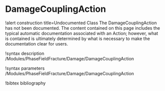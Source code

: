 # DamageCouplingAction

!alert construction title=Undocumented Class
The DamageCouplingAction has not been documented. The content contained on this page includes the
typical automatic documentation associated with an Action; however, what is contained is ultimately
determined by what is necessary to make the documentation clear for users.

!syntax description /Modules/PhaseFieldFracture/Damage/DamageCouplingAction

!syntax parameters /Modules/PhaseFieldFracture/Damage/DamageCouplingAction

!bibtex bibliography
